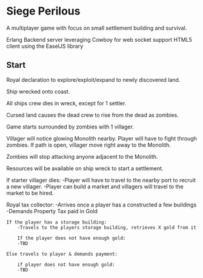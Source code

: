 Siege Perilous
==============

A multiplayer game with focus on small settlement building and survival.

Erlang Backend server leveraging Cowboy for web socket support
HTML5 client using the EaselJS library

Start
-----

Royal declaration to explore/exploit/expand to newly discovered land.

Ship wrecked onto coast.

All ships crew dies in wreck, except for 1 settler.

Cursed land causes the dead crew to rise from the dead as zombies.

Game starts surrounded by zombies with 1 villager.

Villager will notice glowing Monolith nearby.  Player will have to fight through zombies.  If path is open, villager move right away to the Monolith.

Zombies will stop attacking anyone adjacent to the Monolith.

Resources will be available on ship wreck to start a settlement.

If starter villager dies:
    -Player will have to travel to the nearby port to recruit a new villager. 
    -Player can build a market and villagers will travel to the market to be hired.

Royal tax collector: 
    -Arrives once a player has a constructed a few buildings
    -Demands Property Tax paid in Gold
   
    If the player has a storage building:
        -Travels to the players storage building, retrieves X gold from it
        
        If the player does not have enough gold:
        -TBD

    Else travels to player & demands payment:
                
        if player does not have enough gold:
        -TBD    
            

    
